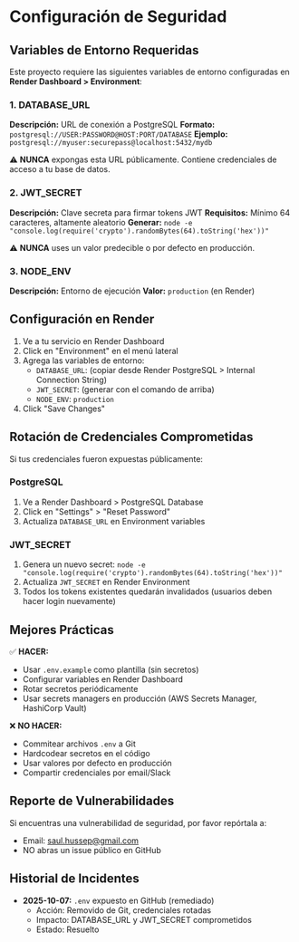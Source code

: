 # Configuración de Seguridad

## Variables de Entorno Requeridas

Este proyecto requiere las siguientes variables de entorno configuradas en **Render Dashboard > Environment**:

### 1. DATABASE_URL
**Descripción:** URL de conexión a PostgreSQL
**Formato:** `postgresql://USER:PASSWORD@HOST:PORT/DATABASE`
**Ejemplo:** `postgresql://myuser:securepass@localhost:5432/mydb`

⚠️ **NUNCA** expongas esta URL públicamente. Contiene credenciales de acceso a tu base de datos.

### 2. JWT_SECRET
**Descripción:** Clave secreta para firmar tokens JWT
**Requisitos:** Mínimo 64 caracteres, altamente aleatorio
**Generar:** `node -e "console.log(require('crypto').randomBytes(64).toString('hex'))"`

⚠️ **NUNCA** uses un valor predecible o por defecto en producción.

### 3. NODE_ENV
**Descripción:** Entorno de ejecución
**Valor:** `production` (en Render)

## Configuración en Render

1. Ve a tu servicio en Render Dashboard
2. Click en "Environment" en el menú lateral
3. Agrega las variables de entorno:
   - `DATABASE_URL`: (copiar desde Render PostgreSQL > Internal Connection String)
   - `JWT_SECRET`: (generar con el comando de arriba)
   - `NODE_ENV`: `production`
4. Click "Save Changes"

## Rotación de Credenciales Comprometidas

Si tus credenciales fueron expuestas públicamente:

### PostgreSQL
1. Ve a Render Dashboard > PostgreSQL Database
2. Click en "Settings" > "Reset Password"
3. Actualiza `DATABASE_URL` en Environment variables

### JWT_SECRET
1. Genera un nuevo secret: `node -e "console.log(require('crypto').randomBytes(64).toString('hex'))"`
2. Actualiza `JWT_SECRET` en Render Environment
3. Todos los tokens existentes quedarán invalidados (usuarios deben hacer login nuevamente)

## Mejores Prácticas

✅ **HACER:**
- Usar `.env.example` como plantilla (sin secretos)
- Configurar variables en Render Dashboard
- Rotar secretos periódicamente
- Usar secrets managers en producción (AWS Secrets Manager, HashiCorp Vault)

❌ **NO HACER:**
- Commitear archivos `.env` a Git
- Hardcodear secretos en el código
- Usar valores por defecto en producción
- Compartir credenciales por email/Slack

## Reporte de Vulnerabilidades

Si encuentras una vulnerabilidad de seguridad, por favor repórtala a:
- Email: saul.hussep@gmail.com
- NO abras un issue público en GitHub

## Historial de Incidentes

- **2025-10-07:** `.env` expuesto en GitHub (remediado)
  - Acción: Removido de Git, credenciales rotadas
  - Impacto: DATABASE_URL y JWT_SECRET comprometidos
  - Estado: Resuelto
